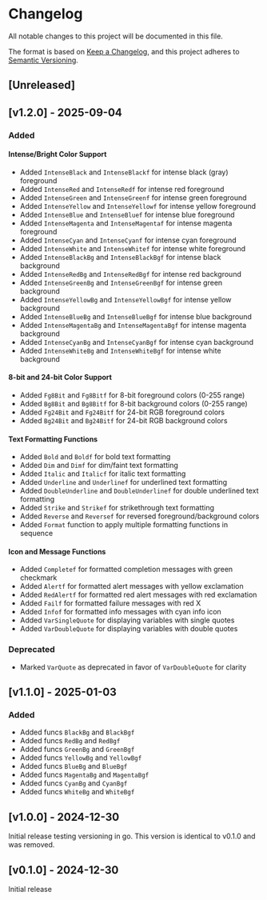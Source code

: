 # Changelog

All notable changes to this project will be documented in this file.

The format is based on [Keep a Changelog](https://keepachangelog.com/en/1.1.0/),
and this project adheres to [Semantic Versioning](https://semver.org/spec/v2.0.0.html).

## [Unreleased]

## [v1.2.0] - 2025-09-04

### Added

#### Intense/Bright Color Support

- Added `IntenseBlack` and `IntenseBlackf` for intense black (gray) foreground
- Added `IntenseRed` and `IntenseRedf` for intense red foreground
- Added `IntenseGreen` and `IntenseGreenf` for intense green foreground
- Added `IntenseYellow` and `IntenseYellowf` for intense yellow foreground
- Added `IntenseBlue` and `IntenseBluef` for intense blue foreground
- Added `IntenseMagenta` and `IntenseMagentaf` for intense magenta foreground
- Added `IntenseCyan` and `IntenseCyanf` for intense cyan foreground
- Added `IntenseWhite` and `IntenseWhitef` for intense white foreground
- Added `IntenseBlackBg` and `IntenseBlackBgf` for intense black background
- Added `IntenseRedBg` and `IntenseRedBgf` for intense red background
- Added `IntenseGreenBg` and `IntenseGreenBgf` for intense green background
- Added `IntenseYellowBg` and `IntenseYellowBgf` for intense yellow background
- Added `IntenseBlueBg` and `IntenseBlueBgf` for intense blue background
- Added `IntenseMagentaBg` and `IntenseMagentaBgf` for intense magenta background
- Added `IntenseCyanBg` and `IntenseCyanBgf` for intense cyan background
- Added `IntenseWhiteBg` and `IntenseWhiteBgf` for intense white background

#### 8-bit and 24-bit Color Support

- Added `Fg8Bit` and `Fg8Bitf` for 8-bit foreground colors (0-255 range)
- Added `Bg8Bit` and `Bg8Bitf` for 8-bit background colors (0-255 range)
- Added `Fg24Bit` and `Fg24Bitf` for 24-bit RGB foreground colors
- Added `Bg24Bit` and `Bg24Bitf` for 24-bit RGB background colors

#### Text Formatting Functions

- Added `Bold` and `Boldf` for bold text formatting
- Added `Dim` and `Dimf` for dim/faint text formatting
- Added `Italic` and `Italicf` for italic text formatting
- Added `Underline` and `Underlinef` for underlined text formatting
- Added `DoubleUnderline` and `DoubleUnderlinef` for double underlined text formatting
- Added `Strike` and `Strikef` for strikethrough text formatting
- Added `Reverse` and `Reversef` for reversed foreground/background colors
- Added `Format` function to apply multiple formatting functions in sequence

#### Icon and Message Functions

- Added `Completef` for formatted completion messages with green checkmark
- Added `Alertf` for formatted alert messages with yellow exclamation
- Added `RedAlertf` for formatted red alert messages with red exclamation
- Added `Failf` for formatted failure messages with red X
- Added `Infof` for formatted info messages with cyan info icon
- Added `VarSingleQuote` for displaying variables with single quotes
- Added `VarDoubleQuote` for displaying variables with double quotes

### Deprecated

- Marked `VarQuote` as deprecated in favor of `VarDoubleQuote` for clarity

## [v1.1.0] - 2025-01-03

### Added

- Added funcs `BlackBg` and `BlackBgf`
- Added funcs `RedBg` and `RedBgf`
- Added funcs `GreenBg` and `GreenBgf`
- Added funcs `YellowBg` and `YellowBgf`
- Added funcs `BlueBg` and `BlueBgf`
- Added funcs `MagentaBg` and `MagentaBgf`
- Added funcs `CyanBg` and `CyanBgf`
- Added funcs `WhiteBg` and `WhiteBgf`

## [v1.0.0] - 2024-12-30

Initial release testing versioning in go. This version is identical to v0.1.0 and was removed.

## [v0.1.0] - 2024-12-30

Initial release
